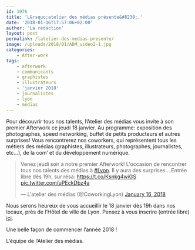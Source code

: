 ```yaml
---
id: 1976
title: 'L&rsquo;atelier des médias présente&#8230;.'
date: '2018-01-16T17:57:06+02:00'
author: 'La rédaction'
layout: post
permalink: /latelier-des-medias-presente/
image: /uploads/2018/01/ADM_video2-1.jpg
categories:
    - After-work
tags:
    - afterwork
    - communicants
    - graphistes
    - illustrateurs
    - 'janvier 2018'
    - journalistes
    - lyon
    - médias
---
```


Pour découvrir tous nos talents, l’Atelier des médias vous invite à son premier Afterwork ce jeudi 18 janvier. Au programme: exposition des photographes, speed networking, buffet de petits producteurs et autres surprises! Vous rencontrerez nos coworkers, qui représentent tous les métiers des médias (graphistes, illustrateurs, photographes, journalistes, etc…), de la com’ et du développement numérique.

> Venez jeudi soir à notre premier Afterwork! L'occasion de rencontrer tous nos talents des médias à [\#Lyon](https://twitter.com/hashtag/Lyon?src=hash&ref_src=twsrc%5Etfw). Il y aura des surprises….Entrée libre dès 19h, sur résa: <https://t.co/Ksnkg4wiGS> [pic.twitter.com/uPEckDbz4a](https://t.co/uPEckDbz4a)
> 
> — L'atelier des médias (@CoworkingLyon) [January 16, 2018](https://twitter.com/CoworkingLyon/status/953306912866660357?ref_src=twsrc%5Etfw)

<script async="" charset="utf-8" src="https://platform.twitter.com/widgets.js"></script>

Nous serons heureux de vous accueillir le 18 janvier dès 19h dans nos locaux, près de l’Hôtel de ville de Lyon. Pensez à vous inscrire (entrée libre) [ici](https://www.weezevent.com/afterwork-a-l-atelier-des-medias).

Une belle façon de commencer l’année 2018 !

L’équipe de l’Atelier des médias.